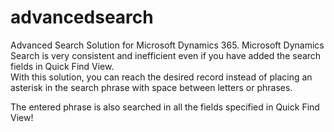 # advancedsearch
Advanced Search Solution for Microsoft Dynamics 365. 
Microsoft Dynamics Search is very consistent and inefficient even if you have added the search fields in Quick Find View.  
With this solution, you can reach the desired record instead of placing an asterisk in the search phrase with space between letters or phrases. 

The entered phrase is also searched in all the fields specified in Quick Find View!
